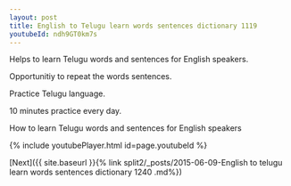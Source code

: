 ```yaml
---
layout: post
title: English to Telugu learn words sentences dictionary 1119 
youtubeId: ndh9GT0km7s
---
```

 
 
Helps to learn Telugu words and sentences for English speakers.

Opportunitiy to repeat the words sentences. 

Practice Telugu language. 
 
10 minutes practice every day. 
 
How to learn Telugu words and sentences for English speakers 
 
{% include youtubePlayer.html id=page.youtubeId %}
 
 
[Next]({{ site.baseurl }}{% link  split2/_posts/2015-06-09-English to telugu learn words sentences dictionary 1240 .md%})
 
